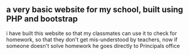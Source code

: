 ## a very basic website for my school, built using PHP and bootstrap ##
i have built this website so that my classmates can use it to check for homework, so that they don't get mis-understood by teachers, now if someone doesn't solve homework he goes directly to Principals office
